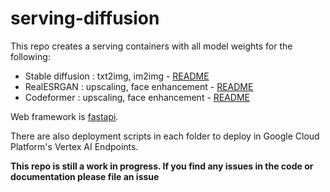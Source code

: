 # serving-diffusion

This repo creates a serving containers with all model weights for the following:
- Stable diffusion : txt2img, im2img - [README](./stable-diffusion/README.md)
- RealESRGAN : upscaling, face enhancement - [README](./real-esrgan/README.md)
- Codeformer : upscaling, face enhancement - [README](./codeformer/README.md)

Web framework is [fastapi](https://fastapi.tiangolo.com/). 

There are also deployment scripts in each folder to deploy in Google Cloud Platform's Vertex AI Endpoints.

**This repo is still a work in progress. If you find any issues in the code or documentation please file an issue**